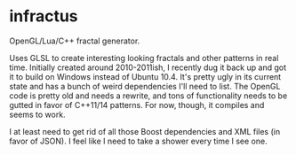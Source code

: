 # infractus
OpenGL/Lua/C++ fractal generator.

Uses GLSL to create interesting looking fractals and other patterns in real time. Initially created around 2010-2011ish, I recently dug it back up and got it to build on Windows instead of Ubuntu 10.4. It's pretty ugly in its current state and has a bunch of weird dependencies I'll need to list. The OpenGL code is pretty old and needs a rewrite, and tons of functionality needs to be gutted in favor of C++11/14 patterns. For now, though, it compiles and seems to work.

I at least need to get rid of all those Boost dependencies and XML files (in favor of JSON). I feel like I need to take a shower every time I see one.

